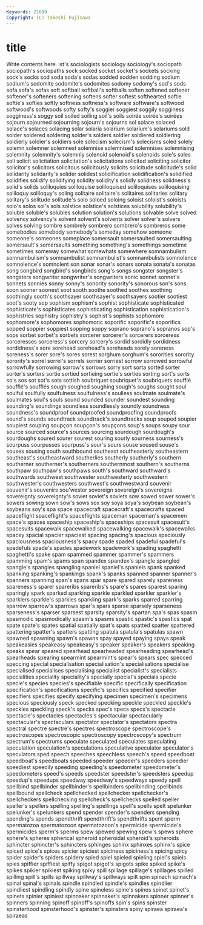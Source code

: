 ```yaml
---
Keywords: 21699 
Copyright: (C) Takeshi Fujisawa
---
```


# title

Write contents here.
ist's sociologists sociology sociology's sociopath sociopath's sociopaths sock socked socket
socket's sockets socking sock's socks sod soda soda's sodas sodded
sodden sodding sodium sodium's sodomite sodomite's sodomites sodomy sodomy's sod's
sods sofa sofa's sofas soft softball softball's softballs soften softened
softener softener's softeners softening softens softer softest softhearted softie softie's
softies softly softness softness's software software's softwood softwood's softwoods softy
softy's soggier soggiest soggily sogginess sogginess's soggy soil soiled soiling
soil's soils soirée soirée's soirées sojourn sojourned sojourning sojourn's sojourns
sol solace solaced solace's solaces solacing solar solaria solarium solarium's
solariums sold solder soldered soldering solder's solders soldier soldiered soldiering
soldierly soldier's soldiers sole solecism solecism's solecisms soled solely solemn
solemner solemnest solemnise solemnised solemnises solemnising solemnity solemnity's solemnly solenoid
solenoid's solenoids sole's soles soli solicit solicitation solicitation's solicitations solicited
soliciting solicitor solicitor's solicitors solicitous solicitously solicits solicitude solicitude's solid
solidarity solidarity's solider solidest solidification solidification's solidified solidifies solidify solidifying
solidity solidity's solidly solidness solidness's solid's solids soliloquies soliloquise soliloquised
soliloquises soliloquising soliloquy soliloquy's soling solitaire solitaire's solitaires solitaries solitary
solitary's solitude solitude's solo soloed soloing soloist soloist's soloists solo's
solos sol's sols solstice solstice's solstices solubility solubility's soluble soluble's
solubles solution solution's solutions solvable solve solved solvency solvency's solvent
solvent's solvents solver solver's solvers solves solving sombre sombrely sombrero
sombrero's sombreros some somebodies somebody somebody's someday somehow someone someone's
someones someplace somersault somersaulted somersaulting somersault's somersaults something something's somethings
sometime sometimes someway somewhat somewhats somewhere somnambulism somnambulism's somnambulist somnambulist's
somnambulists somnolence somnolence's somnolent son sonar sonar's sonars sonata sonata's
sonatas song songbird songbird's songbirds song's songs songster songster's songsters
songwriter songwriter's songwriters sonic sonnet sonnet's sonnets sonnies sonny sonny's
sonority sonority's sonorous son's sons soon sooner soonest soot sooth
soothe soothed soothes soothing soothingly sooth's soothsayer soothsayer's soothsayers sootier
sootiest soot's sooty sop sophism sophism's sophist sophisticate sophisticated sophisticate's
sophisticates sophisticating sophistication sophistication's sophistries sophistry sophistry's sophist's sophists sophomore
sophomore's sophomores sophomoric soporific soporific's soporifics sopped soppier soppiest sopping
soppy soprano soprano's sopranos sop's sops sorbet sorbet's sorbets sorcerer
sorcerer's sorcerers sorceress sorceresses sorceress's sorcery sorcery's sordid sordidly sordidness
sordidness's sore sorehead sorehead's soreheads sorely soreness soreness's sorer sore's
sores sorest sorghum sorghum's sororities sorority sorority's sorrel sorrel's sorrels
sorrier sorriest sorrow sorrowed sorrowful sorrowfully sorrowing sorrow's sorrows sorry
sort sorta sorted sorter sorter's sorters sortie sortied sortieing sortie's
sorties sorting sort's sorts so's sos sot sot's sots sottish
soubriquet soubriquet's soubriquets soufflé soufflé's soufflés sough soughed soughing sough's
soughs sought soul soulful soulfully soulfulness soulfulness's soulless soulmate soulmate's
soulmates soul's souls sound sounded sounder soundest sounding sounding's soundings
soundless soundlessly soundly soundness soundness's soundproof soundproofed soundproofing soundproofs sound's
sounds soundtrack soundtrack's soundtracks soup souped soupier soupiest souping soupçon
soupçon's soupçons soup's soups soupy sour source sourced source's sources
sourcing sourdough sourdough's sourdoughs soured sourer sourest souring sourly sourness
sourness's sourpuss sourpusses sourpuss's sour's sours souse soused souse's souses
sousing south southbound southeast southeasterly southeastern southeast's southeastward southerlies southerly
southerly's southern southerner southerner's southerners southernmost southern's southerns southpaw southpaw's
southpaws south's southward southward's southwards southwest southwester southwesterly southwestern southwester's
southwesters southwest's southwestward souvenir souvenir's souvenirs sou'wester sovereign sovereign's sovereigns
sovereignty sovereignty's soviet soviet's soviets sow sowed sower sower's sowers
sowing sown sow's sows sox soy soya soya's soybean soybean's
soybeans soy's spa space spacecraft spacecraft's spacecrafts spaced spaceflight spaceflight's
spaceflights spaceman spaceman's spacemen space's spaces spaceship spaceship's spaceships spacesuit
spacesuit's spacesuits spacewalk spacewalked spacewalking spacewalk's spacewalks spacey spacial spacier
spaciest spacing spacing's spacious spaciously spaciousness spaciousness's spacy spade spaded
spadeful spadeful's spadefuls spade's spades spadework spadework's spading spaghetti spaghetti's
spake spam spammed spammer spammer's spammers spamming spam's spams span
spandex spandex's spangle spangled spangle's spangles spangling spaniel spaniel's spaniels
spank spanked spanking spanking's spankings spank's spanks spanned spanner spanner's
spanners spanning span's spans spar spare spared sparely spareness spareness's
sparer spareribs spareribs's spare's spares sparest sparing sparingly spark sparked
sparking sparkle sparkled sparkler sparkler's sparklers sparkle's sparkles sparkling spark's
sparks sparred sparring sparrow sparrow's sparrows spar's spars sparse sparsely
sparseness sparseness's sparser sparsest sparsity sparsity's spartan spa's spas spasm
spasmodic spasmodically spasm's spasms spastic spastic's spastics spat spate spate's
spates spatial spatially spat's spats spatted spatter spattered spattering spatter's
spatters spatting spatula spatula's spatulas spawn spawned spawning spawn's spawns
spay spayed spaying spays speak speakeasies speakeasy speakeasy's speaker speaker's
speakers speaking speaks spear speared spearhead spearheaded spearheading spearhead's spearheads
spearing spearmint spearmint's spear's spears spec specced speccing special specialisation
specialisation's specialisations specialise specialised specialises specialising specialist specialist's specialists specialities
speciality speciality's specially special's specials specie specie's species species's specifiable
specific specifically specification specification's specifications specific's specifics specified specifier specifiers
specifies specify specifying specimen specimen's specimens specious speciously speck specked
specking speckle speckled speckle's speckles speckling speck's specks spec's specs
specs's spectacle spectacle's spectacles spectacles's spectacular spectacularly spectacular's spectaculars spectator
spectator's spectators spectra spectral spectre spectre's spectres spectroscope spectroscope's spectroscopes
spectroscopic spectroscopy spectroscopy's spectrum spectrum's spectrums speculate speculated speculates speculating
speculation speculation's speculations speculative speculator speculator's speculators sped speech speeches
speechless speech's speed speedboat speedboat's speedboats speeded speeder speeder's speeders
speedier speediest speedily speeding speeding's speedometer speedometer's speedometers speed's speeds
speedster speedster's speedsters speedup speedup's speedups speedway speedway's speedways speedy
spell spellbind spellbinder spellbinder's spellbinders spellbinding spellbinds spellbound spellcheck spellchecked
spellchecker spellchecker's spellcheckers spellchecking spellcheck's spellchecks spelled speller speller's spellers
spelling spelling's spellings spell's spells spelt spelunker spelunker's spelunkers spend
spender spender's spenders spending spending's spends spendthrift spendthrift's spendthrifts spent
sperm spermatozoa spermatozoon spermatozoon's spermicide spermicide's spermicides sperm's sperms spew
spewed spewing spew's spews sphere sphere's spheres spherical spheroid spheroidal
spheroid's spheroids sphincter sphincter's sphincters sphinges sphinx sphinxes sphinx's spice
spiced spice's spices spicier spiciest spiciness spiciness's spicing spicy spider
spider's spiders spidery spied spiel spieled spieling spiel's spiels spies
spiffier spiffiest spiffy spigot spigot's spigots spike spiked spike's spikes
spikier spikiest spiking spiky spill spillage spillage's spillages spilled spilling
spill's spills spillway spillway's spillways spilt spin spinach spinach's spinal
spinal's spinals spindle spindled spindle's spindles spindlier spindliest spindling spindly
spine spineless spine's spines spinet spinet's spinets spinier spiniest spinnaker
spinnaker's spinnakers spinner spinner's spinners spinning spinoff spinoff's spinoffs spin's
spins spinster spinsterhood spinsterhood's spinster's spinsters spiny spiraea spiraea's spiraeas
